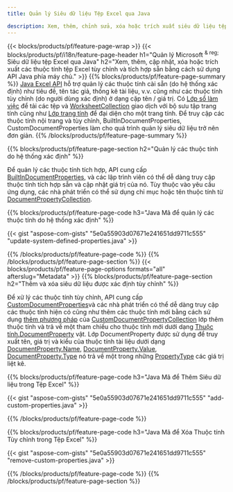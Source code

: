 ```yaml
---
title: Quản lý Siêu dữ liệu Tệp Excel qua Java

description: Xem, thêm, chỉnh sửa, xóa hoặc trích xuất siêu dữ liệu tệp Excel chỉ với vài dòng mã Java
---
```

{{< blocks/products/pf/feature-page-wrap >}}
{{< blocks/products/pf/i18n/feature-page-header h1="Quản lý Microsoft <sup> & reg; </sup> Siêu dữ liệu tệp Excel qua Java" h2="Xem, thêm, cập nhật, xóa hoặc trích xuất các thuộc tính tệp Excel tùy chỉnh và tích hợp sẵn bằng cách sử dụng API Java phía máy chủ." >}}
{{% blocks/products/pf/feature-page-summary %}}
[Java Excel API](/cells/java/) hỗ trợ quản lý các thuộc tính cài sẵn (do hệ thống xác định) như tiêu đề, tên tác giả, thống kê tài liệu, v.v. cũng như các thuộc tính tùy chỉnh (do người dùng xác định) ở dạng cặp tên / giá trị. Có [Lớp sổ làm việc](https://reference.aspose.com/cells/java/com.aspose.cells/Workbook) để tải các tệp và [WorksheetCollection](https://reference.aspose.com/cells/java/com.aspose.cells/WorksheetCollection) giao dịch với bộ sưu tập trang tính cũng như [Lớp trang tính](https://reference.aspose.com/cells/java/com.aspose.cells/Worksheet) để đại diện cho một trang tính. Để truy cập các thuộc tính nội trang và tùy chỉnh, BuiltInDocumentProperties, CustomDocumentProperties làm cho quá trình quản lý siêu dữ liệu trở nên đơn giản. 
{{% /blocks/products/pf/feature-page-summary %}}

{{% blocks/products/pf/feature-page-section h2="Quản lý các thuộc tính do hệ thống xác định" %}}

Để quản lý các thuộc tính tích hợp, API cung cấp [BuiltInDocumentProperties](https://reference.aspose.com/cells/java/com.aspose.cells/worksheetcollection#BuiltInDocumentProperties), và các lập trình viên có thể dễ dàng truy cập thuộc tính tích hợp sẵn và cập nhật giá trị của nó. Tùy thuộc vào yêu cầu ứng dụng, các nhà phát triển có thể sử dụng chỉ mục hoặc tên thuộc tính từ [DocumentPropertyCollection](https://reference.aspose.com/cells/java/com.aspose.cells/DocumentPropertyCollection). 

{{% blocks/products/pf/feature-page-code h3="Java Mã để quản lý các thuộc tính do hệ thống xác định" %}}

{{< gist "aspose-com-gists" "5e0a55903d07671e241651dd9711c555" "update-system-defined-properties.java" >}}

{{% /blocks/products/pf/feature-page-code %}}
{{% /blocks/products/pf/feature-page-section %}}
{{< blocks/products/pf/feature-page-options formats="all" afterslug="Metadata" >}}
{{% blocks/products/pf/feature-page-section h2="Thêm và xóa siêu dữ liệu được xác định tùy chỉnh" %}}

Để xử lý các thuộc tính tùy chỉnh, API cung cấp [CustomDocumentProperties](https://reference.aspose.com/cells/java/com.aspose.cells/worksheetcollection#CustomDocumentProperties)và các nhà phát triển có thể dễ dàng truy cập các thuộc tính hiện có cũng như thêm các thuộc tính mới bằng cách sử dụng [thêm phương pháp](https://reference.aspose.com/cells/java/com.aspose.cells/customdocumentpropertycollection#add(java.lang.String,%20boolean)) của [CustomDocumentPropertyCollection](https://reference.aspose.com/cells/java/com.aspose.cells/CustomDocumentPropertyCollection) lớp thêm thuộc tính và trả về một tham chiếu cho thuộc tính mới dưới dạng [Thuộc tính.DocumentProperty](https://reference.aspose.com/cells/java/com.aspose.cells/DocumentProperty) vật. Lớp DocumentProperty được sử dụng để truy xuất tên, giá trị và kiểu của thuộc tính tài liệu dưới dạng [DocumentProperty.Name](https://reference.aspose.com/cells/java/com.aspose.cells/documentproperty#Name), [DocumentProperty.Value](https://reference.aspose.com/cells/java/com.aspose.cells/documentproperty#Value),  [DocumentProperty.Type](https://reference.aspose.com/cells/java/com.aspose.cells/documentproperty#Type) nó trả về một trong những [PropertyType](https://reference.aspose.com/cells/java/com.aspose.cells/PropertyType) các giá trị liệt kê. 
 
{{% blocks/products/pf/feature-page-code h3="Java Mã để Thêm Siêu dữ liệu trong Tệp Excel" %}}

{{< gist "aspose-com-gists" "5e0a55903d07671e241651dd9711c555" "add-custom-properties.java" >}}

{{% /blocks/products/pf/feature-page-code %}}


{{% blocks/products/pf/feature-page-code h3="Java Mã để Xóa Thuộc tính Tùy chỉnh trong Tệp Excel" %}}

{{< gist "aspose-com-gists" "5e0a55903d07671e241651dd9711c555" "remove-custom-properties.java" >}}

{{% /blocks/products/pf/feature-page-code %}}
{{% /blocks/products/pf/feature-page-section %}}
